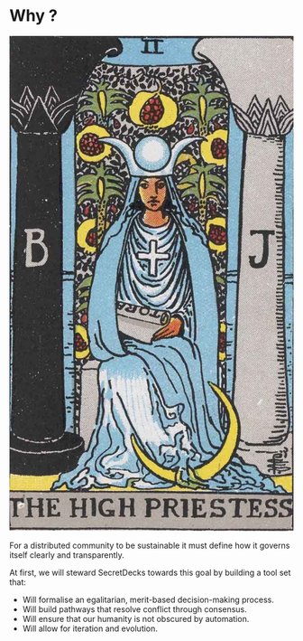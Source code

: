 # Why ?

![Why ?](../.gitbook/assets/rws_tarot_02_high_priestess.jpg)

For a distributed community to be sustainable it must define how it governs itself clearly and transparently.

At first, we will steward SecretDecks towards this goal by building a tool set that:

* Will formalise an egalitarian, merit-based decision-making process.
* Will build pathways that resolve conflict through consensus.
* Will ensure that our humanity is not obscured by automation.
* Will allow for iteration and evolution.

